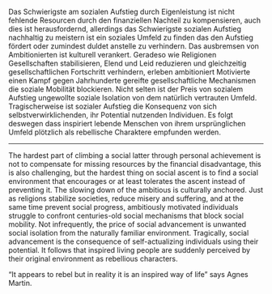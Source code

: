 
Das Schwierigste am sozialen Aufstieg durch Eigenleistung ist nicht fehlende Resourcen durch den finanziellen Nachteil zu kompensieren, auch dies ist herausfordernd, allerdings das Schwierigste sozialen Aufstieg nachhaltig zu meistern ist ein soziales Umfeld zu finden das den Aufstieg fördert oder zumindest duldet anstelle zu verhindern. Das ausbremsen von Ambitionierten ist kulturell verankert. Geradeso wie Religionen Gesellschaften stabilisieren, Elend und Leid reduzieren und gleichzeitig gesellschaftlichen Fortschritt verhindern, erleben ambitioniert Motivierte einen Kampf gegen Jahrhunderte gereifte gesellschaftliche Mechanismen die soziale Mobilität blockieren. Nicht selten ist der Preis von sozialem Aufstieg ungewollte soziale Isolation von dem natürlich vertrauten Umfeld. Tragischerweise ist sozialer Aufstieg die Konsequenz von sich selbstverwirklichenden, ihr Potential nutzenden Individuen. Es folgt deswegen dass inspiriert lebende Menschen von ihrem ursprünglichen Umfeld plötzlich als rebellische Charaktere empfunden werden.

------------------

The hardest part of climbing a social latter through personal achievement is not to compensate for missing resources by the financial disadvantage, this is also challenging, but the hardest thing on social ascent is to find a social environment that encourages or at least tolerates the ascent instead of preventing it. The slowing down of the ambitious is culturally anchored. Just as religions stabilize societies, reduce misery and suffering, and at the same time prevent social progress, ambitiously motivated individuals struggle to confront centuries-old social mechanisms that block social mobility. Not infrequently, the price of social advancement is unwanted social isolation from the naturally familiar environment. Tragically, social advancement is the consequence of self-actualizing individuals using their potential. It follows that inspired living people are suddenly perceived by their original environment as rebellious characters.


“It appears to rebel but in reality it is an inspired way of life” says Agnes Martin.
